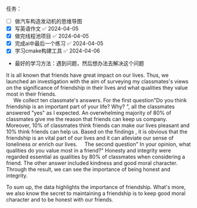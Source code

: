 任务：
- [ ] 做汽车构造发动机的思维导图
- [x] 写英语作文 ✅ 2024-04-05
- [x] 做完线程池项目 ✅ 2024-04-05
- [x] 完成ai中最后一个练习 ✅ 2024-04-05
- [x] 学习cmake构建工具 ✅ 2024-04-06

- 最好的学习方法：遇到问题，然后想办法去解决这个问题


It is all known that friends have great impact on our lives. Thus, we launched an investigation with the aim of surveying my classmates's views on the significance of friendship in their lives and what qualities they value most in their friends.  
    
We collect ten classmate's answers. For the first question"Do you think friendship is an important part of your life? Why? ", all the classmates answered "yes" as I expected. An overwhelming majority of 80% of classmates give me the reason that friends can keep us company. Moreover, 10% of classmates think friends can make our lives pleasant and 10% think friends can help us. Based on the findings , it is obvious that the friendship is an vital part of our lives and it can alleviate our sense of loneliness or enrich our lives. 
   
The second question" In your opinion, what qualities do you value most in a friend?" Honesty and integrity were regarded essential as qualities by 80% of classmates when considering a friend. The other answer included kindness and good moral character. Through the result, we can see the importance of being honest and integrity.  

To sum up, the data highlights the importance of friendship. What's more, we also know the secret to maintaining a friendship is to keep good moral character and to be honest with our friends.